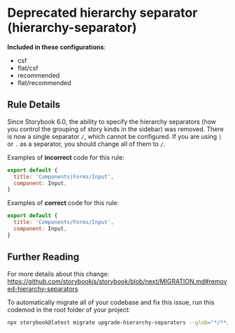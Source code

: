 # Deprecated hierarchy separator (hierarchy-separator)

<!-- RULE-CATEGORIES:START -->

**Included in these configurations**: <ul><li>csf</li><li>flat/csf</li><li>recommended</li><li>flat/recommended</li></ul>

<!-- RULE-CATEGORIES:END -->

## Rule Details

Since Storybook 6.0, the ability to specify the hierarchy separators (how you control the grouping of story kinds in the sidebar) was removed. There is now a single separator `/`, which cannot be configured. If you are using `|` or `.` as a separator, you should change all of them to `/`.

Examples of **incorrect** code for this rule:

```js
export default {
  title: 'Components|Forms/Input',
  component: Input,
}
```

Examples of **correct** code for this rule:

```js
export default {
  title: 'Components/Forms/Input',
  component: Input,
}
```

## Further Reading

For more details about this change: https://github.com/storybookjs/storybook/blob/next/MIGRATION.md#removed-hierarchy-separators

To automatically migrate all of your codebase and fix this issue, run this codemod in the root folder of your project:

```sh
npx storybook@latest migrate upgrade-hierarchy-separators --glob="*/**/*.stories.@(tsx|jsx|ts|js)"
```
